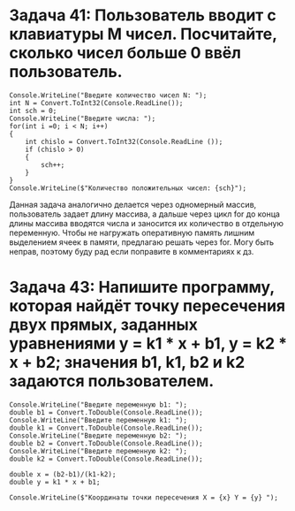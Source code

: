#   Задача 41: Пользователь вводит с клавиатуры M чисел. Посчитайте, сколько чисел больше 0 ввёл пользователь.
    Console.WriteLine("Введите количество чисел N: ");
    int N = Convert.ToInt32(Console.ReadLine());
    int sch = 0;
    Console.WriteLine("Введите числа: ");
    for(int i =0; i < N; i++)
    {
        int chislo = Convert.ToInt32(Console.ReadLine ());
        if (chislo > 0)
        {
            sch++;
        }
    }
    Console.WriteLine($"Количество положительных чисел: {sch}");

Данная задача аналогично делается через одномерный массив, пользователь задает длину массива, а дальше через цикл for до конца длины массива вводятся числа и заносится их количество в отдельную переменную. Чтобы не нагружать оперативную память лишним выделением ячеек в памяти, предлагаю решать через for. Могу быть неправ, поэтому буду рад если поправите в комментариях к дз.

#   Задача 43: Напишите программу, которая найдёт точку пересечения двух прямых, заданных уравнениями y = k1 * x + b1, y = k2 * x + b2; значения b1, k1, b2 и k2 задаются пользователем.

    Console.WriteLine("Введите переменную b1: ");
    double b1 = Convert.ToDouble(Console.ReadLine());
    Console.WriteLine("Введите переменную k1: ");
    double k1 = Convert.ToDouble(Console.ReadLine());
    Console.WriteLine("Введите переменную b2: ");
    double b2 = Convert.ToDouble(Console.ReadLine());
    Console.WriteLine("Введите переменную k2: ");
    double k2 = Convert.ToDouble(Console.ReadLine());

    double x = (b2-b1)/(k1-k2);
    double y = k1 * x + b1;

    Console.WriteLine($"Координаты точки пересечения X = {x} Y = {y} ");